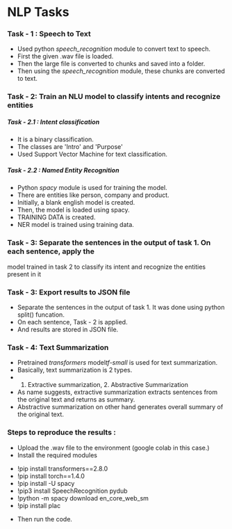 # NLP Tasks

### Task - 1 : Speech to Text
- Used python *speech_recognition* module to convert text to speech.
- First the given .wav file is loaded.
- Then the large file is converted to chunks and saved into a folder.
- Then using the *speech_recognition* module, these chunks are converted to text.

### Task - 2: Train an NLU model to classify intents and recognize entities

##### Task - 2.1 : Intent classification
  - It is a binary classification.
  - The classes are 'Intro' and 'Purpose'
  - Used Support Vector Machine for text classification.
  
##### Task - 2.2 : Named Entity Recognition  
- Python *spacy* module is used for training the model.
- There are entities like person, company and product.
- Initially, a blank english model is created.
- Then, the model is loaded using spacy.
- TRAINING DATA is created.
- NER model is trained using training data.


### Task - 3: Separate the sentences in the output of task 1. On each sentence, apply the
model trained in task 2 to classify its intent and recognize the entities present in it
### Task - 3: Export results to JSON file
- Separate the sentences in the output of task 1. It was done using python split() funcation.
- On each sentence, Task - 2 is applied.
- And results are stored in JSON file.
### Task - 4: Text Summarization

- Pretrained *transformers* model*tf-small* is used for text summarization.
- Basically, text summarization is 2 types.
- 1. Extractive summarization, 2. Abstractive Summarization
- As name suggests, extractive summarization extracts  sentences from the original text and returns as summary.
- Abstractive summarization on other hand generates overall summary of the original text.

### Steps to reproduce the results :
- Upload the .wav file to the environment (google colab in this case.)
- Install the required modules 
 * !pip install transformers==2.8.0
 * !pip install torch==1.4.0
 * !pip install -U spacy
 * !pip3 install SpeechRecognition pydub
 * !python -m spacy download en_core_web_sm
 * !pip install plac
 - Then run the code.
